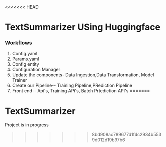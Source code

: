 <<<<<<< HEAD
# TextSummarizer USing Huggingface

### Workflows 

1. Config.yaml
2. Params.yaml
3. Config entity
4. Configuration Manager
5. Update the components- Data Ingestion,Data Transformation, Model Trainer
6. Create our Pipeline-- Training Pipeline,PRediction Pipeline
7. Front end-- Api's, Training APi's, Batch Prtediction API's
=======
# TextSummarizer
Project is in progress
>>>>>>> 8bd908ac789677d1f4c2934b5539d012d19b97b6
